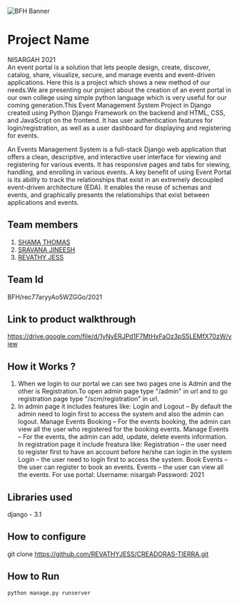 ![BFH Banner](https://trello-attachments.s3.amazonaws.com/542e9c6316504d5797afbfb9/542e9c6316504d5797afbfc1/39dee8d993841943b5723510ce663233/Frame_19.png)
# Project Name
NISARGAH 2021  
An event portal is a solution that lets people design, create, discover, catalog, share, visualize, secure, and manage events and event-driven applications. Here this is a project which shows a new method of our needs.We are presenting our project about the creation of an event portal in our own college using simple python language which is very useful for our coming generation.This Event Management System Project in Django created using Python Django Framework on the backend and HTML, CSS, and JavaScript on the frontend. It has user authentication features for login/registration, as well as a user dashboard for displaying and registering for events.

An Events Management System is a full-stack Django web application that offers a clean, descriptive, and interactive user interface for viewing and registering for various events. It has responsive pages and tabs for viewing, handling, and enrolling in various events.
A key benefit of using Event Portal is its ability to track the relationships that exist in an extremely decoupled event-driven architecture (EDA). It enables the reuse of schemas and events, and graphically presents the relationships that exist between applications and events. 
## Team members
1. [SHAMA THOMAS](https://github.com/SHAMATHOMAS)
2. [SRAVANA JINEESH](https://github.com/SRAVANA-JINESHj0)
3. [REVATHY JESS](https://github.com/REVATHYJESS)
## Team Id
BFH/rec77aryyAo5WZGGo/2021
## Link to product walkthrough
https://drive.google.com/file/d/1yNyERJPd1F7MtHxFaOz3pS5LEMfX70zW/view
## How it Works ?
1. When we login to our portal we can see two pages one is Admin and the other is Registration.To open admin page type "/admin" in url and to go registration page type "/scm/registration" in url. 
2. In admin page it includes features like:
          Login and Logout – By default the admin need to login first to access the system and also the admin can logout.
          Manage Events Booking – For the events booking, the admin can view all the user who registered for the booking events.
          Manage Events – For the events, the admin can add, update, delete events information.    
   In registration page it include freatura like:
          Registration – the user need to register first to have an account before he/she can login in the system
          Login – the user need to login first to access the system.
          Book Events – the user can register to book an events.
          Events – the user can view all the events.
For use portal:
Username: nisargah
Password: 2021
## Libraries used
django - 3.1
## How to configure
git clone <https://github.com/REVATHYJESS/CREADORAS-TIERRA.git>
## How to Run
```python manage.py runserver```
